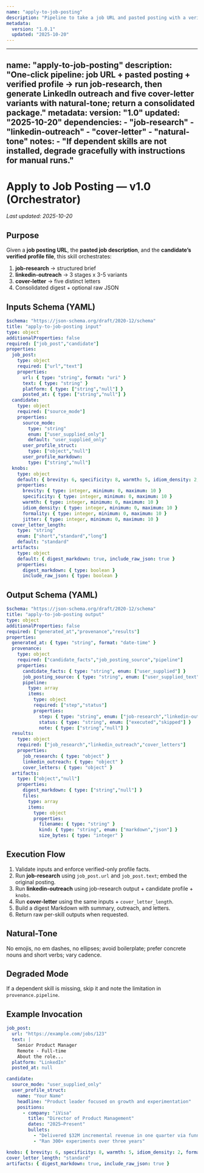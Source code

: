 ```yaml
---
name: "apply-to-job-posting"
description: "Pipeline to take a job URL and pasted posting with a verified profile, run job-research, linkedin-outreach, and cover-letter, then return a consolidated package."
metadata:
  version: "1.0.1"
  updated: "2025-10-20"
---
```

---
name: "apply-to-job-posting"
description: "One-click pipeline: job URL + pasted posting + verified profile -> run job-research, then generate LinkedIn outreach and five cover-letter variants with natural-tone; return a consolidated package."
metadata:
  version: "1.0"
  updated: "2025-10-20"
  dependencies:
    - "job-research"
    - "linkedin-outreach"
    - "cover-letter"
    - "natural-tone"
  notes:
    - "If dependent skills are not installed, degrade gracefully with instructions for manual runs."
---

# Apply to Job Posting — v1.0 (Orchestrator)

_Last updated: 2025-10-20_

## Purpose
Given a **job posting URL**, the **pasted job description**, and the **candidate’s verified profile file**, this skill orchestrates:
1) **job-research** -> structured brief
2) **linkedin-outreach** -> 3 stages x 3-5 variants
3) **cover-letter** -> five distinct letters
4) Consolidated digest + optional raw JSON

## Inputs Schema (YAML)
```yaml
$schema: "https://json-schema.org/draft/2020-12/schema"
title: "apply-to-job-posting input"
type: object
additionalProperties: false
required: ["job_post","candidate"]
properties:
  job_post:
    type: object
    required: ["url","text"]
    properties:
      url: { type: "string", format: "uri" }
      text: { type: "string" }
      platform: { type: ["string","null"] }
      posted_at: { type: ["string","null"] }
  candidate:
    type: object
    required: ["source_mode"]
    properties:
      source_mode:
        type: "string"
        enum: ["user_supplied_only"]
        default: "user_supplied_only"
      user_profile_struct:
        type: ["object","null"]
      user_profile_markdown:
        type: ["string","null"]
  knobs:
    type: object
    default: { brevity: 6, specificity: 8, warmth: 5, idiom_density: 2, formality: 5, jitter: 4 }
    properties:
      brevity: { type: integer, minimum: 0, maximum: 10 }
      specificity: { type: integer, minimum: 0, maximum: 10 }
      warmth: { type: integer, minimum: 0, maximum: 10 }
      idiom_density: { type: integer, minimum: 0, maximum: 10 }
      formality: { type: integer, minimum: 0, maximum: 10 }
      jitter: { type: integer, minimum: 0, maximum: 10 }
  cover_letter_length:
    type: "string"
    enum: ["short","standard","long"]
    default: "standard"
  artifacts:
    type: object
    default: { digest_markdown: true, include_raw_json: true }
    properties:
      digest_markdown: { type: boolean }
      include_raw_json: { type: boolean }
```

## Output Schema (YAML)
```yaml
$schema: "https://json-schema.org/draft/2020-12/schema"
title: "apply-to-job-posting output"
type: object
additionalProperties: false
required: ["generated_at","provenance","results"]
properties:
  generated_at: { type: "string", format: "date-time" }
  provenance:
    type: object
    required: ["candidate_facts","job_posting_source","pipeline"]
    properties:
      candidate_facts: { type: "string", enum: ["user_supplied"] }
      job_posting_source: { type: "string", enum: ["user_supplied_text"] }
      pipeline:
        type: array
        items:
          type: object
          required: ["step","status"]
          properties:
            step: { type: "string", enum: ["job-research","linkedin-outreach","cover-letter"] }
            status: { type: "string", enum: ["executed","skipped"] }
            note: { type: ["string","null"] }
  results:
    type: object
    required: ["job_research","linkedin_outreach","cover_letters"]
    properties:
      job_research: { type: "object" }
      linkedin_outreach: { type: "object" }
      cover_letters: { type: "object" }
  artifacts:
    type: ["object","null"]
    properties:
      digest_markdown: { type: ["string","null"] }
      files:
        type: array
        items:
          type: object
          properties:
            filename: { type: "string" }
            kind: { type: "string", enum: ["markdown","json"] }
            size_bytes: { type: "integer" }
```

## Execution Flow
1) Validate inputs and enforce verified-only profile facts.
2) Run **job-research** using `job_post.url` and `job_post.text`; embed the original posting.
3) Run **linkedin-outreach** using job-research output + candidate profile + `knobs`.
4) Run **cover-letter** using the same inputs + `cover_letter_length`.
5) Build a digest Markdown with summary, outreach, and letters.
6) Return raw per-skill outputs when requested.

## Natural-Tone
No emojis, no em dashes, no ellipses; avoid boilerplate; prefer concrete nouns and short verbs; vary cadence.

## Degraded Mode
If a dependent skill is missing, skip it and note the limitation in `provenance.pipeline`.

## Example Invocation
```yaml
job_post:
  url: "https://example.com/jobs/123"
  text: |
    Senior Product Manager
    Remote - Full-time
    About the role...
  platform: "LinkedIn"
  posted_at: null

candidate:
  source_mode: "user_supplied_only"
  user_profile_struct:
    name: "Your Name"
    headline: "Product leader focused on growth and experimentation"
    positions:
      - company: "iVisa"
        title: "Director of Product Management"
        dates: "2025–Present"
        bullets:
          - "Delivered $32M incremental revenue in one quarter via funnel optimization"
          - "Ran 300+ experiments over three years"

knobs: { brevity: 6, specificity: 8, warmth: 5, idiom_density: 2, formality: 5, jitter: 4 }
cover_letter_length: "standard"
artifacts: { digest_markdown: true, include_raw_json: true }
```
